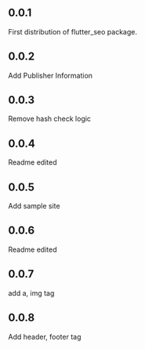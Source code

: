 ## 0.0.1
First distribution of flutter_seo package. 

## 0.0.2
Add Publisher Information

## 0.0.3
Remove hash check logic

## 0.0.4
Readme edited

## 0.0.5
Add sample site

## 0.0.6
Readme edited

## 0.0.7
add a, img tag

## 0.0.8
Add header, footer tag
